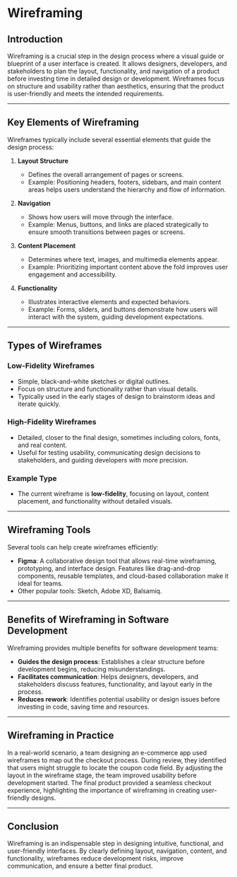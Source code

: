 # Wireframing

## Introduction
Wireframing is a crucial step in the design process where a visual guide or blueprint of a user interface is created. It allows designers, developers, and stakeholders to plan the layout, functionality, and navigation of a product before investing time in detailed design or development. Wireframes focus on structure and usability rather than aesthetics, ensuring that the product is user-friendly and meets the intended requirements.

---

## Key Elements of Wireframing

Wireframes typically include several essential elements that guide the design process:

1. **Layout Structure**
   - Defines the overall arrangement of pages or screens.
   - Example: Positioning headers, footers, sidebars, and main content areas helps users understand the hierarchy and flow of information.

2. **Navigation**
   - Shows how users will move through the interface.
   - Example: Menus, buttons, and links are placed strategically to ensure smooth transitions between pages or screens.

3. **Content Placement**
   - Determines where text, images, and multimedia elements appear.
   - Example: Prioritizing important content above the fold improves user engagement and accessibility.

4. **Functionality**
   - Illustrates interactive elements and expected behaviors.
   - Example: Forms, sliders, and buttons demonstrate how users will interact with the system, guiding development expectations.

---

## Types of Wireframes

### Low-Fidelity Wireframes
- Simple, black-and-white sketches or digital outlines.
- Focus on structure and functionality rather than visual details.
- Typically used in the early stages of design to brainstorm ideas and iterate quickly.

### High-Fidelity Wireframes
- Detailed, closer to the final design, sometimes including colors, fonts, and real content.
- Useful for testing usability, communicating design decisions to stakeholders, and guiding developers with more precision.

### Example Type
- The current wireframe is **low-fidelity**, focusing on layout, content placement, and functionality without detailed visuals.

---

## Wireframing Tools

Several tools can help create wireframes efficiently:

- **Figma**: A collaborative design tool that allows real-time wireframing, prototyping, and interface design. Features like drag-and-drop components, reusable templates, and cloud-based collaboration make it ideal for teams.
- Other popular tools: Sketch, Adobe XD, Balsamiq.

---

## Benefits of Wireframing in Software Development

Wireframing provides multiple benefits for software development teams:

- **Guides the design process**: Establishes a clear structure before development begins, reducing misunderstandings.
- **Facilitates communication**: Helps designers, developers, and stakeholders discuss features, functionality, and layout early in the process.
- **Reduces rework**: Identifies potential usability or design issues before investing in code, saving time and resources.

---

## Wireframing in Practice

In a real-world scenario, a team designing an e-commerce app used wireframes to map out the checkout process. During review, they identified that users might struggle to locate the coupon code field. By adjusting the layout in the wireframe stage, the team improved usability before development started. The final product provided a seamless checkout experience, highlighting the importance of wireframing in creating user-friendly designs.

---

## Conclusion

Wireframing is an indispensable step in designing intuitive, functional, and user-friendly interfaces. By clearly defining layout, navigation, content, and functionality, wireframes reduce development risks, improve communication, and ensure a better final product.
